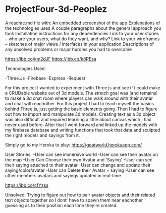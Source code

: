 # ProjectFour-3d-Peoplez


A readme.md file with:
An embedded screenshot of the app
Explanations of the technologies used
A couple paragraphs about the general approach you took
Installation instructions for any dependencies
Link to your user stories – who are your users, what do they want, and why?
Link to your wireframes – sketches of major views / interfaces in your application
Descriptions of any unsolved problems or major hurdles you had to overcome


https://ibb.co/km2dJF
https://ibb.co/k8PEsa



Technologies Used:

-Three.Js
-Firebase
-Express
-Request


For this project I wanted to experiment with Three.js and see if I could make a CRUDable website out of 3d models.
The stretch goal was (and remains) to make a 3d chat room where players can walk around with their avatar and chat
with eachother. 
For this project I had to teach myself the basics behind Three.js, just getting the basic elements going. Then I had
to figure out how to import and manipulate 3d models. Creating text as a 3d object was also difficult and required
learning a little about canvas which I had never used before. After that I went forward and linked up the models with my firebase
database and writing functions that took that data and sculpted the right models and sayings from it.

Simply go to my Heroku to play: https://goatworld.herokuapp.com/


User Stories:
-User can see immersive world
-User can see their avatar on the map
-User Can Choose their own Avatar and 'Saying'
-User can see their saying attached to their avatar
-User can change and update their saying/color/avatar
-User can Delete their Avatar + saying
-User can see other members avatars and sayings updated in real-time

https://ibb.co/cfYzsa


Unsolved: Trying to figure out how to pair avatar objects and their related text objects together so I dont' have to spawn
them near eachother guessing as to their position each time they're created.





  
  
